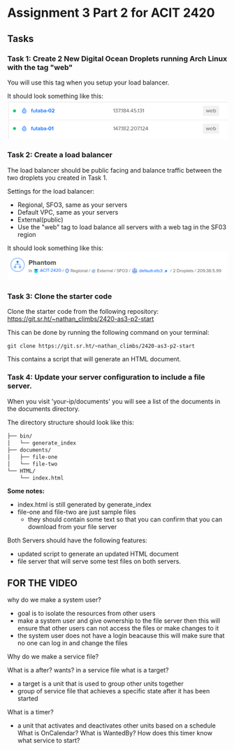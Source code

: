 # Assignment 3 Part 2 for ACIT 2420

## Tasks
### Task 1: Create 2 New Digital Ocean Droplets running Arch Linux with the tag "web"

You will use this tag when you setup your load balancer.

It should look something like this:  
![two new droplets](assets/two-droplets.png)

### Task 2: Create a load balancer
The load balancer should be public facing and balance traffic between the two droplets you created in Task 1.

Settings for the load balancer:
* Regional, SFO3, same as your servers
* Default VPC, same as your servers
* External(public)
* Use the "web" tag to load balance all servers with a web tag in the SF03 region

It should look something like this:  
![load-balancer](assets/load-balancer.png)

### Task 3: Clone the starter code

Clone the starter code from the following repository:
https://git.sr.ht/~nathan_climbs/2420-as3-p2-start

This can be done by running the following command on your terminal:

```
git clone https://git.sr.ht/~nathan_climbs/2420-as3-p2-start
```

This contains a script that will generate an HTML document.

### Task 4: Update your server configuration to include a file server. 

When you visit 'your-ip/documents' you will see a list of the documents in the documents directory.

The directory structure should look like this:
```
├── bin/
│   └── generate_index
├── documents/
│   ├── file-one
│   └── file-two
└── HTML/
    └── index.html
```

**Some notes:**
* index.html is still generated by generate_index
* file-one and file-two are just sample files
  * they should contain some text so that you can confirm that you can download from your file server

Both Servers should have the following features:
* updated script to generate an updated HTML document
* file server that will serve some test files on both servers.


## FOR THE VIDEO
why do we make a system user?
- goal is to isolate the resources from other users
- make a system user and give ownership to the file server then this will ensure that other users can not access the files or make changes to it
- the system user does not have a login beacause this will make sure that no one can log in and change the files 

Why do we make a service file?

What is a after? wants? in a service file 
what is a target? 
- a target is a unit that is used to group other units together
- group of service file that achieves a specific state after it has been started

What is a timer?
- a unit that activates and deactivates other units based on a schedule
What is OnCalendar? 
What is WantedBy?
How does this timer know what service to start?